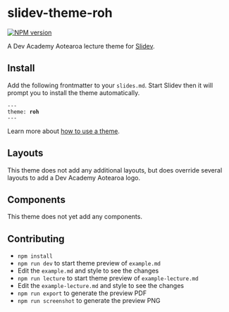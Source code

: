 # slidev-theme-roh

[![NPM version](https://img.shields.io/npm/v/slidev-theme-roh?color=3AB9D4&label=)](https://www.npmjs.com/package/slidev-theme-roh)

A Dev Academy Aotearoa lecture theme for [Slidev](https://github.com/slidevjs/slidev).

<!--
  Learn more about how to write a theme:
  https://sli.dev/themes/write-a-theme.html
--->

<!--
  run `npm run dev` to check out the slides for more details of how to start writing a theme
-->

<!--
  Put some screenshots here to demonstrate your theme

  Live demo: [...]
-->

## Install

Add the following frontmatter to your `slides.md`. Start Slidev then it will prompt you to install the theme automatically.

<pre><code>---
theme: <b>roh</b>
---</code></pre>

Learn more about [how to use a theme](https://sli.dev/themes/use).

## Layouts

This theme does not add any additional layouts, but does override several layouts to add a Dev Academy Aotearoa logo.

## Components

This theme does not yet add any components.

## Contributing

- `npm install`
- `npm run dev` to start theme preview of `example.md`
- Edit the `example.md` and style to see the changes
- `npm run lecture` to start theme preview of `example-lecture.md`
- Edit the `example-lecture.md` and style to see the changes
- `npm run export` to generate the preview PDF
- `npm run screenshot` to generate the preview PNG
